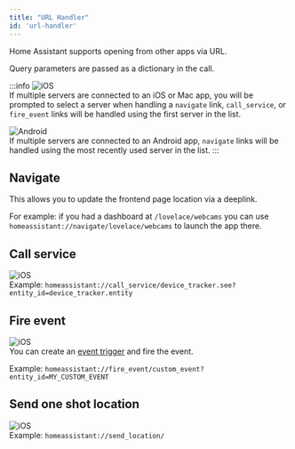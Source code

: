 ```yaml
---
title: "URL Handler"
id: 'url-handler'
---
```


Home Assistant supports opening from other apps via URL.

Query parameters are passed as a dictionary in the call.

:::info
![iOS](/assets/iOS.svg)<br />
If multiple servers are connected to an iOS or Mac app, you will be prompted to select a server when handling a `navigate` link, `call_service`, or `fire_event`  links will be handled using the first server in the list.

![Android](/assets/android.svg)<br />
If multiple servers are connected to an Android app, `navigate` links will be handled using the most recently used server in the list.
:::

## Navigate
This allows you to update the frontend page location via a deeplink.

For example: if you had a dashboard at `/lovelace/webcams` you can use `homeassistant://navigate/lovelace/webcams` to launch the app there.

## Call service
![iOS](/assets/iOS.svg)<br />
Example: `homeassistant://call_service/device_tracker.see?entity_id=device_tracker.entity`

## Fire event
![iOS](/assets/iOS.svg)<br />
You can create an [event trigger](https://www.home-assistant.io/docs/automation/trigger/#event-trigger) and fire the event.

Example: `homeassistant://fire_event/custom_event?entity_id=MY_CUSTOM_EVENT`

## Send one shot location
![iOS](/assets/iOS.svg)<br />
Example: `homeassistant://send_location/`
